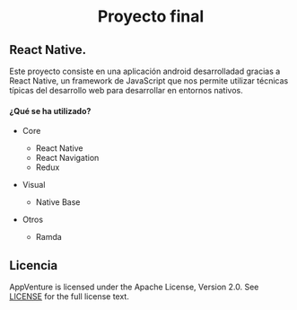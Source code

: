 <h1 align="center">Proyecto final</h1>

## React Native.

Este proyecto consiste en una aplicación android desarrolladad gracias a React Native, un framework de JavaScript que nos permite utilizar técnicas típicas del desarrollo web para desarrollar en entornos nativos.

#### ¿Qué se ha utilizado?

* Core

  * React Native
  * React Navigation
  * Redux

* Visual

  * Native Base

* Otros

  * Ramda

## Licencia

AppVenture is licensed under the Apache License, Version 2.0. See [LICENSE](LICENSE) for the full license text.
